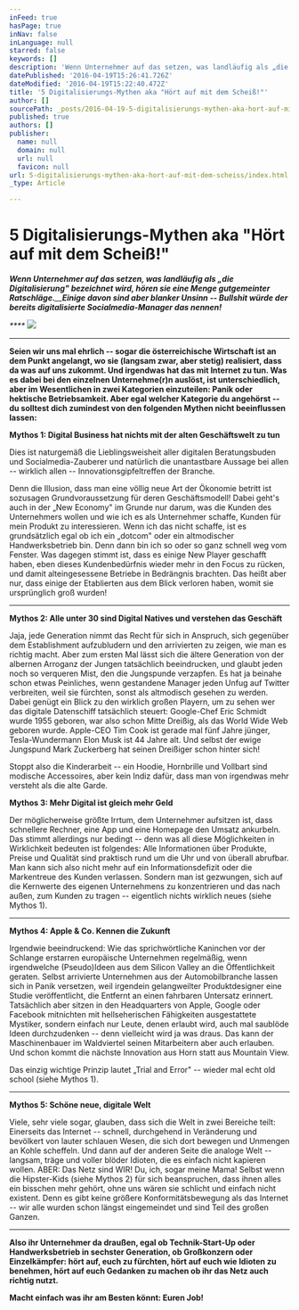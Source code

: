 ```yaml
---
inFeed: true
hasPage: true
inNav: false
inLanguage: null
starred: false
keywords: []
description: 'Wenn Unternehmer auf das setzen, was landläufig als „die Digitalisierung“ bezeichnet wird, hören sie eine Menge gutgemeinter Ratschläge.Einige davon sind aber blanker Unsinn – Bullshit würde der bereits digitalisierte Socialmedia-Manager das nennen!'
datePublished: '2016-04-19T15:26:41.726Z'
dateModified: '2016-04-19T15:22:40.472Z'
title: '5 Digitalisierungs-Mythen aka "Hört auf mit dem Scheiß!"'
author: []
sourcePath: _posts/2016-04-19-5-digitalisierungs-mythen-aka-hort-auf-mit-dem-scheiss.md
published: true
authors: []
publisher:
  name: null
  domain: null
  url: null
  favicon: null
url: 5-digitalisierungs-mythen-aka-hort-auf-mit-dem-scheiss/index.html
_type: Article

---
```

# 5 Digitalisierungs-Mythen aka "Hört auf mit dem Scheiß!"

_**Wenn Unternehmer auf das setzen, was landläufig als „die Digitalisierung" bezeichnet wird, hören sie eine Menge gutgemeinter Ratschläge.**__**Einige davon sind aber blanker Unsinn -- Bullshit würde der bereits digitalisierte Socialmedia-Manager das nennen!**_

_****_
![](https://the-grid-user-content.s3-us-west-2.amazonaws.com/dca15a1d-46d3-4294-bf92-64cea7bfa70e.jpg)

****

**Seien wir uns mal ehrlich -- sogar die österreichische Wirtschaft ist an dem Punkt angelangt, wo sie (langsam zwar, aber stetig) realisiert, dass da was auf uns zukommt. Und irgendwas hat das mit Internet zu tun. Was es dabei bei den einzelnen Unternehme(r)n auslöst, ist unterschiedlich, aber im Wesentlichen in zwei Kategorien einzuteilen: Panik oder hektische Betriebsamkeit. Aber egal welcher Kategorie du angehörst -- du solltest dich zumindest von den folgenden Mythen nicht beeinflussen lassen:**

**Mythos 1: Digital Business hat nichts mit der alten Geschäftswelt zu tun**

Dies ist naturgemäß die Lieblingsweisheit aller digitalen Beratungsbuden und Socialmedia-Zauberer und natürlich die unantastbare Aussage bei allen -- wirklich allen -- Innovationsgipfeltreffen der Branche.

Denn die Illusion, dass man eine völlig neue Art der Ökonomie betritt ist sozusagen Grundvoraussetzung für deren Geschäftsmodell! Dabei geht's auch in der „New Economy" im Grunde nur darum, was die Kunden des Unternehmers wollen und wie ich es als Unternehmer schaffe, Kunden für mein Produkt zu interessieren. Wenn ich das nicht schaffe, ist es grundsätzlich egal ob ich ein „dotcom" oder ein altmodischer Handwerksbetrieb bin. Denn dann bin ich so oder so ganz schnell weg vom Fenster. Was dagegen stimmt ist, dass es einige New Player geschafft haben, eben dieses Kundenbedürfnis wieder mehr in den Focus zu rücken, und damit alteingesessene Betriebe in Bedrängnis brachten. Das heißt aber nur, dass einige der Etablierten aus dem Blick verloren haben, womit sie ursprünglich groß wurden!

****

**Mythos 2: Alle unter 30 sind Digital Natives und verstehen das Geschäft**

Jaja, jede Generation nimmt das Recht für sich in Anspruch, sich gegenüber dem Establishment aufzubludern und den arrivierten zu zeigen, wie man es richtig macht. Aber zum ersten Mal lässt sich die ältere Generation von der albernen Arroganz der Jungen tatsächlich beeindrucken, und glaubt jeden noch so verqueren Mist, den die Jungspunde verzapfen. Es hat ja beinahe schon etwas Peinliches, wenn gestandene Manager jeden Unfug auf Twitter verbreiten, weil sie fürchten, sonst als altmodisch gesehen zu werden. Dabei genügt ein Blick zu den wirklich großen Playern, um zu sehen wer das digitale Datenschiff tatsächlich steuert: Google-Chef Eric Schmidt wurde 1955 geboren, war also schon Mitte Dreißig, als das World Wide Web geboren wurde. Apple-CEO Tim Cook ist gerade mal fünf Jahre jünger, Tesla-Wundermann Elon Musk ist 44 Jahre alt. Und selbst der ewige Jungspund Mark Zuckerberg hat seinen Dreißiger schon hinter sich!

Stoppt also die Kinderarbeit -- ein Hoodie, Hornbrille und Vollbart sind modische Accessoires, aber kein Indiz dafür, dass man von irgendwas mehr versteht als die alte Garde.

**Mythos 3: Mehr Digital ist gleich mehr Geld**

Der möglicherweise größte Irrtum, dem Unternehmer aufsitzen ist, dass schnellere Rechner, eine App und eine Homepage den Umsatz ankurbeln. Das stimmt allerdings nur bedingt -- denn was all diese Möglichkeiten in Wirklichkeit bedeuten ist folgendes: Alle Informationen über Produkte, Preise und Qualität sind praktisch rund um die Uhr und von überall abrufbar. Man kann sich also nicht mehr auf ein Informationsdefizit oder die Markentreue des Kunden verlassen. Sondern man ist gezwungen, sich auf die Kernwerte des eigenen Unternehmens zu konzentrieren und das nach außen, zum Kunden zu tragen -- eigentlich nichts wirklich neues (siehe Mythos 1).

****

**Mythos 4: Apple & Co. Kennen die Zukunft**

Irgendwie beeindruckend: Wie das sprichwörtliche Kaninchen vor der Schlange erstarren europäische Unternehmen regelmäßig, wenn irgendwelche (Pseudo)Ideen aus dem Silicon Valley an die Öffentlichkeit geraten. Selbst arrivierte Unternehmen aus der Automobilbranche lassen sich in Panik versetzen, weil irgendein gelangweilter Produktdesigner eine Studie veröffentlicht, die Entfernt an einen fahrbaren Untersatz erinnert. Tatsächlich aber sitzen in den Headquarters von Apple, Google oder Facebook mitnichten mit hellseherischen Fähigkeiten ausgestattete Mystiker, sondern einfach nur Leute, denen erlaubt wird, auch mal saublöde Ideen durchzudenken -- denn vielleicht wird ja was draus. Das kann der Maschinenbauer im Waldviertel seinen Mitarbeitern aber auch erlauben. Und schon kommt die nächste Innovation aus Horn statt aus Mountain View.

Das einzig wichtige Prinzip lautet „Trial and Error" -- wieder mal echt old school (siehe Mythos 1).

****

**Mythos 5: Schöne neue, digitale Welt**

Viele, sehr viele sogar, glauben, dass sich die Welt in zwei Bereiche teilt: Einerseits das Internet -- schnell, durchgehend in Veränderung und bevölkert von lauter schlauen Wesen, die sich dort bewegen und Unmengen an Kohle scheffeln. Und dann auf der anderen Seite die analoge Welt -- langsam, träge und voller blöder Idioten, die es einfach nicht kapieren wollen. ABER: Das Netz sind WIR! Du, ich, sogar meine Mama! Selbst wenn die Hipster-Kids (siehe Mythos 2) für sich beanspruchen, dass ihnen alles ein bisschen mehr gehört, ohne uns wären sie schlicht und einfach nicht existent. Denn es gibt keine größere Konformitätsbewegung als das Internet -- wir alle wurden schon längst eingemeindet und sind Teil des großen Ganzen.

****

**Also ihr Unternehmer da draußen, egal ob Technik-Start-Up oder Handwerksbetrieb in sechster Generation, ob Großkonzern oder Einzelkämpfer: hört auf, euch zu fürchten, hört auf euch wie Idioten zu benehmen, hört auf euch Gedanken zu machen ob ihr das Netz auch richtig nutzt.**

**Macht einfach was ihr am Besten könnt: Euren Job!**